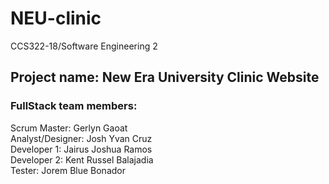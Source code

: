 # NEU-clinic
CCS322-18/Software Engineering 2

## Project name: New Era University Clinic Website

### FullStack team members: 
Scrum Master: Gerlyn Gaoat  
Analyst/Designer: Josh Yvan Cruz  
Developer 1: Jairus Joshua Ramos  
Developer 2: Kent Russel Balajadia  
Tester: Jorem Blue Bonador  
